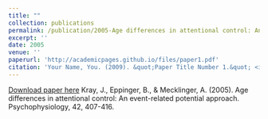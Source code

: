 ```yaml
---
title: ""
collection: publications
permalink: /publication/2005-Age differences in attentional control: An event-related potential approach
excerpt: ''
date: 2005
venue: ''
paperurl: 'http://academicpages.github.io/files/paper1.pdf'
citation: 'Your Name, You. (2009). &quot;Paper Title Number 1.&quot; <i>Journal 1</i>. 1(1).'
---
```

[Download paper here](PDF)
Kray, J., Eppinger, B., & Mecklinger, A. (2005). Age differences in attentional control: An event-related potential approach. Psychophysiology, 42, 407-416.
